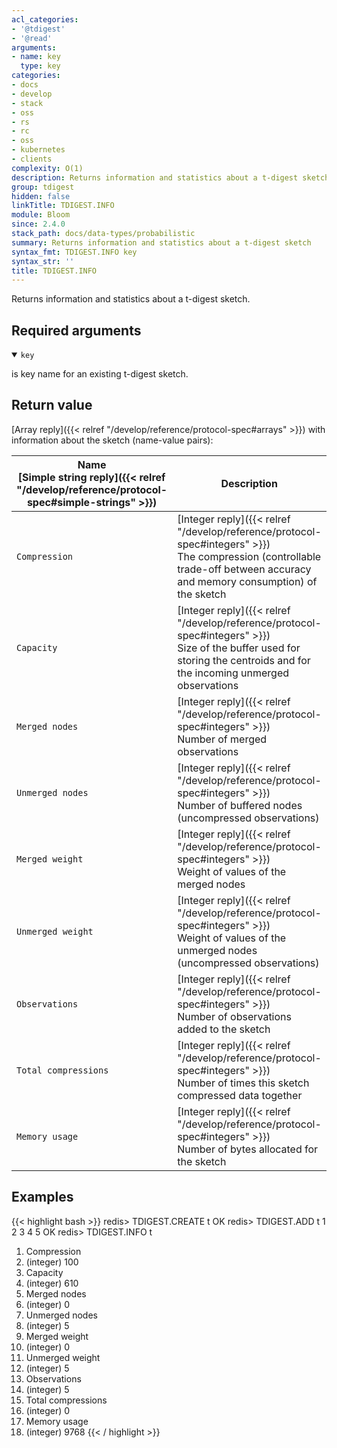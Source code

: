 ```yaml
---
acl_categories:
- '@tdigest'
- '@read'
arguments:
- name: key
  type: key
categories:
- docs
- develop
- stack
- oss
- rs
- rc
- oss
- kubernetes
- clients
complexity: O(1)
description: Returns information and statistics about a t-digest sketch
group: tdigest
hidden: false
linkTitle: TDIGEST.INFO
module: Bloom
since: 2.4.0
stack_path: docs/data-types/probabilistic
summary: Returns information and statistics about a t-digest sketch
syntax_fmt: TDIGEST.INFO key
syntax_str: ''
title: TDIGEST.INFO
---
```

Returns information and statistics about a t-digest sketch.

## Required arguments

<details open><summary><code>key</code></summary> 

is key name for an existing t-digest sketch.
</details>

## Return value

[Array reply]({{< relref "/develop/reference/protocol-spec#arrays" >}}) with information about the sketch (name-value pairs):

| Name<br>[Simple string reply]({{< relref "/develop/reference/protocol-spec#simple-strings" >}}) | Description
| ---------------------------- | -
| `Compression`        | [Integer reply]({{< relref "/develop/reference/protocol-spec#integers" >}})<br> The compression (controllable trade-off between accuracy and memory consumption) of the sketch 
| `Capacity`           | [Integer reply]({{< relref "/develop/reference/protocol-spec#integers" >}})<br> Size of the buffer used for storing the centroids and for the incoming unmerged observations
| `Merged nodes`       | [Integer reply]({{< relref "/develop/reference/protocol-spec#integers" >}})<br> Number of merged observations
| `Unmerged nodes`     | [Integer reply]({{< relref "/develop/reference/protocol-spec#integers" >}})<br> Number of buffered nodes (uncompressed observations)
| `Merged weight`      | [Integer reply]({{< relref "/develop/reference/protocol-spec#integers" >}})<br> Weight of values of the merged nodes
| `Unmerged weight`    | [Integer reply]({{< relref "/develop/reference/protocol-spec#integers" >}})<br> Weight of values of the unmerged nodes (uncompressed observations)
| `Observations`       | [Integer reply]({{< relref "/develop/reference/protocol-spec#integers" >}})<br> Number of observations added to the sketch
| `Total compressions` | [Integer reply]({{< relref "/develop/reference/protocol-spec#integers" >}})<br> Number of times this sketch compressed data together
| `Memory usage`       | [Integer reply]({{< relref "/develop/reference/protocol-spec#integers" >}})<br> Number of bytes allocated for the sketch

## Examples

{{< highlight bash >}}
redis> TDIGEST.CREATE t
OK
redis> TDIGEST.ADD t 1 2 3 4 5
OK
redis> TDIGEST.INFO t
 1) Compression
 2) (integer) 100
 3) Capacity
 4) (integer) 610
 5) Merged nodes
 6) (integer) 0
 7) Unmerged nodes
 8) (integer) 5
 9) Merged weight
10) (integer) 0
11) Unmerged weight
12) (integer) 5
13) Observations
14) (integer) 5
15) Total compressions
16) (integer) 0
17) Memory usage
18) (integer) 9768
{{< / highlight >}}
